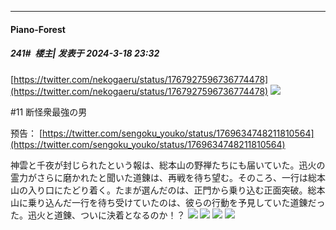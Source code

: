 ﻿
*****

####  Piano-Forest  
##### 241#         楼主| 发表于 2024-3-18 23:32

[https://twitter.com/nekogaeru/status/1767927596736774478](https://twitter.com/nekogaeru/status/1767927596736774478)
<img src="https://p.sda1.dev/16/5e660ae097345eb0185d0fac9e2ea2a1/20240313_230212.jpg" referrerpolicy="no-referrer">

#11 断怪衆最強の男

预告：
[https://twitter.com/sengoku_youko/status/1769634748211810564](https://twitter.com/sengoku_youko/status/1769634748211810564)

神雲と千夜が封じられたという報は、総本山の野禅たちにも届いていた。迅火の霊力がさらに磨かれたと聞いた道錬は、再戦を待ち望む。そのころ、一行は総本山の入り口にたどり着く。たまが選んだのは、正門から乗り込む正面突破。総本山に乗り込んだ一行を待ち受けていたのは、彼らの行動を予見していた道錬だった。迅火と道錬、ついに決着となるのか！？
<img src="https://p.sda1.dev/16/0c2f6a5357eeafffa530ccf19a1417a5/img01 _4_.webp" referrerpolicy="no-referrer">
<img src="https://p.sda1.dev/16/8c502caf0cc35db85fb6d09f7df84c76/img02 _4_.webp" referrerpolicy="no-referrer">
<img src="https://p.sda1.dev/16/6cd47195927be2c080ad6944bb453329/img03 _4_.webp" referrerpolicy="no-referrer">
<img src="https://p.sda1.dev/16/209b7e758c423757adfab95611fd5db1/img04 _4_.webp" referrerpolicy="no-referrer">


